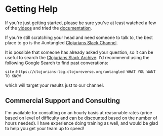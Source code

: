 # Getting Help

If you're just getting started, please be sure you've at least watched a few of the
[videos](https://www.youtube.com/playlist?list=PLVi9lDx-4C_T_gsmBQ_2gztvk6h_Usw6R) and tried
the [documentation](docs.html).

If you're still scratching your head and need someone to talk to, the best place to go
is the #untangled [Clojurians Slack Channel](https://clojurians.slack.com/).

It is possible that someone has already asked your question, so it can be useful to search the 
[Clojurians Slack Archive](https://clojurians-log.clojureverse.org/).
I'd recommend using the following Google Search to find past converations:

```
site:https://clojurians-log.clojureverse.org/untangled WHAT YOU WANT TO KNOW
```

which will target your results just to our channel.

## Commercial Support and Consulting

I'm available for consulting on an hourly basis at reasonable rates
(price based on level of difficulty and can be discounted based on the
number of hours needed). I
have experience doing training as well, and would be glad to help you
get your team up to speed!
